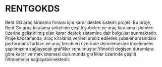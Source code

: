 # RENTGOKDS
Rent GO araç kiralama firması için karar destek sistemi projesi
 Bu proje, Rent Go araç kiralama şirketinin çeşitli şubeleri ve araç kiralama
işlemleri üzerine geliştirilmiş olan karar destek sistemine dair bulguları sunmaktadır.
Proje kapsamında, araç kiralama verileri analiz edilerek şubeler arasındaki
performans farkları ve araç tercihleri üzerinde derinlemesine incelemeler yapılmasını
sağlayacak grafikler sunulmuştur.Yönetici değişen durumlara göre karar vermek
istemesi durumunda grafikler üzerinde çeşitli filtrelemeler sağlayabilmektedir.
